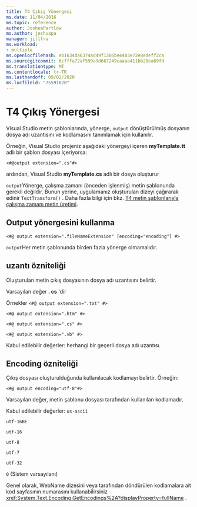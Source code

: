 ```yaml
---
title: T4 Çıkış Yönergesi
ms.date: 11/04/2016
ms.topic: reference
author: JoshuaPartlow
ms.author: joshuapa
manager: jillfra
ms.workload:
- multiple
ms.openlocfilehash: eb1634da6374ad49f1386be4403e72e8edeff2ca
ms.sourcegitcommit: 6cfffa72af599a9d667249caaaa411bb28ea69fd
ms.translationtype: MT
ms.contentlocale: tr-TR
ms.lasthandoff: 09/02/2020
ms.locfileid: "75591820"
---
```

# <a name="t4-output-directive"></a>T4 Çıkış Yönergesi

Visual Studio metin şablonlarında, yönerge, `output` dönüştürülmüş dosyanın dosya adı uzantısını ve kodlamasını tanımlamak için kullanılır.

 Örneğin, Visual Studio projeniz aşağıdaki yönergeyi içeren **myTemplate.tt** adlı bir şablon dosyası içeriyorsa:

 `<#@output extension=".cs"#>`

 ardından, Visual Studio **myTemplate.cs** adlı bir dosya oluşturur

 `output`Yönerge, çalışma zamanı (önceden işlenmiş) metin şablonunda gerekli değildir. Bunun yerine, uygulamanız oluşturulan dizeyi çağırarak edinir `TextTransform()` . Daha fazla bilgi için bkz. [T4 metin şablonlarıyla çalışma zamanı metin üretimi](../modeling/run-time-text-generation-with-t4-text-templates.md).

## <a name="using-the-output-directive"></a>Output yönergesini kullanma

```
<#@ output extension=".fileNameExtension" [encoding="encoding"] #>
```

 `output`Her metin şablonunda birden fazla yönerge olmamalıdır.

## <a name="extension-attribute"></a>uzantı özniteliği
 Oluşturulan metin çıkış dosyasının dosya adı uzantısını belirtir.

 Varsayılan değer **. cs** 'dir

 Örnekler `<#@ output extension=".txt" #>`

 `<#@ output extension=".htm" #>`

 `<#@ output extension=".cs" #>`

 `<#@ output extension=".vb" #>`

 Kabul edilebilir değerler: herhangi bir geçerli dosya adı uzantısı.

## <a name="encoding-attribute"></a>Encoding özniteliği
 Çıkış dosyası oluşturulduğunda kullanılacak kodlamayı belirtir. Örneğin:

 `<#@ output encoding="utf-8"#>`

 Varsayılan değer, metin şablonu dosyası tarafından kullanılan kodlamadır.

 Kabul edilebilir değerler: `us-ascii`

 `utf-16BE`

 `utf-16`

 `utf-8`

 `utf-7`

 `utf-32`

 `0` (Sistem varsayılanı)

 Genel olarak, WebName dizesini veya tarafından döndürülen kodlamalara ait kod sayfasının numarasını kullanabilirsiniz <xref:System.Text.Encoding.GetEncodings%2A?displayProperty=fullName> .
